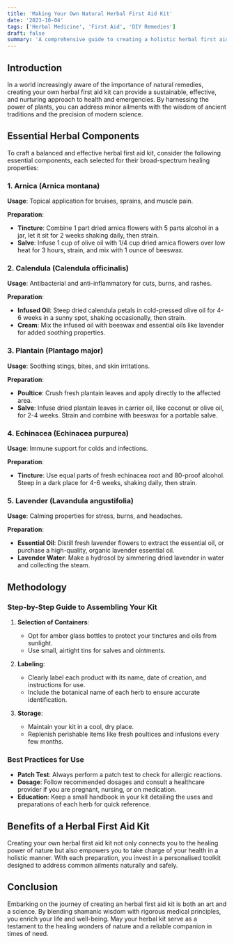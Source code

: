 ```yaml
---
title: 'Making Your Own Natural Herbal First Aid Kit'
date: '2023-10-04'
tags: ['Herbal Medicine', 'First Aid', 'DIY Remedies']
draft: false
summary: 'A comprehensive guide to creating a holistic herbal first aid kit that combines shamanic wisdom and medical knowledge for natural healing.'
---
```


## Introduction

In a world increasingly aware of the importance of natural remedies, creating your own herbal first aid kit can provide a sustainable, effective, and nurturing approach to health and emergencies. By harnessing the power of plants, you can address minor ailments with the wisdom of ancient traditions and the precision of modern science.

## Essential Herbal Components

To craft a balanced and effective herbal first aid kit, consider the following essential components, each selected for their broad-spectrum healing properties:

### 1. **Arnica (Arnica montana)**

**Usage**: Topical application for bruises, sprains, and muscle pain.

**Preparation**:
- **Tincture**: Combine 1 part dried arnica flowers with 5 parts alcohol in a jar, let it sit for 2 weeks shaking daily, then strain.
- **Salve**: Infuse 1 cup of olive oil with 1/4 cup dried arnica flowers over low heat for 3 hours, strain, and mix with 1 ounce of beeswax.

### 2. **Calendula (Calendula officinalis)**

**Usage**: Antibacterial and anti-inflammatory for cuts, burns, and rashes.

**Preparation**:
- **Infused Oil**: Steep dried calendula petals in cold-pressed olive oil for 4-6 weeks in a sunny spot, shaking occasionally, then strain.
- **Cream**: Mix the infused oil with beeswax and essential oils like lavender for added soothing properties.

### 3. **Plantain (Plantago major)**

**Usage**: Soothing stings, bites, and skin irritations.

**Preparation**:
- **Poultice**: Crush fresh plantain leaves and apply directly to the affected area.
- **Salve**: Infuse dried plantain leaves in carrier oil, like coconut or olive oil, for 2-4 weeks. Strain and combine with beeswax for a portable salve.

### 4. **Echinacea (Echinacea purpurea)**

**Usage**: Immune support for colds and infections.

**Preparation**:
- **Tincture**: Use equal parts of fresh echinacea root and 80-proof alcohol. Steep in a dark place for 4-6 weeks, shaking daily, then strain.

### 5. **Lavender (Lavandula angustifolia)**

**Usage**: Calming properties for stress, burns, and headaches.

**Preparation**:
- **Essential Oil**: Distill fresh lavender flowers to extract the essential oil, or purchase a high-quality, organic lavender essential oil.
- **Lavender Water**: Make a hydrosol by simmering dried lavender in water and collecting the steam.

## Methodology

### Step-by-Step Guide to Assembling Your Kit

1. **Selection of Containers**:
    - Opt for amber glass bottles to protect your tinctures and oils from sunlight.
    - Use small, airtight tins for salves and ointments.

2. **Labeling**:
    - Clearly label each product with its name, date of creation, and instructions for use.
    - Include the botanical name of each herb to ensure accurate identification.

3. **Storage**:
    - Maintain your kit in a cool, dry place.
    - Replenish perishable items like fresh poultices and infusions every few months.

### Best Practices for Use

- **Patch Test**: Always perform a patch test to check for allergic reactions.
- **Dosage**: Follow recommended dosages and consult a healthcare provider if you are pregnant, nursing, or on medication.
- **Education**: Keep a small handbook in your kit detailing the uses and preparations of each herb for quick reference.

## Benefits of a Herbal First Aid Kit

Creating your own herbal first aid kit not only connects you to the healing power of nature but also empowers you to take charge of your health in a holistic manner. With each preparation, you invest in a personalised toolkit designed to address common ailments naturally and safely.

## Conclusion

Embarking on the journey of creating an herbal first aid kit is both an art and a science. By blending shamanic wisdom with rigorous medical principles, you enrich your life and well-being. May your herbal kit serve as a testament to the healing wonders of nature and a reliable companion in times of need.